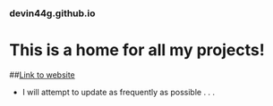 ### devin44g.github.io
# This is a home for all my projects!
##[Link to website](https://www.devinmgraham.com/ "Visit my site!")

* I will attempt to update as frequently as possible . . .
